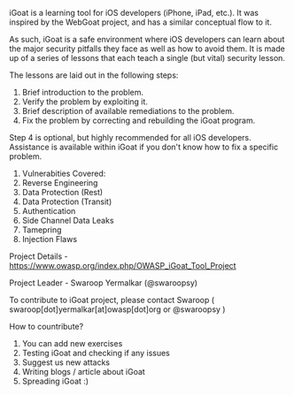 iGoat is a learning tool for iOS developers (iPhone, iPad, etc.). It was inspired by the WebGoat project, and has a similar conceptual flow to it.

As such, iGoat is a safe environment where iOS developers can learn about the major security pitfalls they face as well as how to avoid them. It is made up of a series of lessons that each teach a single (but vital) security lesson.

The lessons are laid out in the following steps:

1. Brief introduction to the problem.
1. Verify the problem by exploiting it.
1. Brief description of available remediations to the problem.
1. Fix the problem by correcting and rebuilding the iGoat program.

Step 4 is optional, but highly recommended for all iOS developers. Assistance is available within iGoat if you don't know how to fix a specific problem.

1. Vulnerabities Covered:
1. Reverse Engineering
1. Data Protection (Rest)
1. Data Protection (Transit)
1. Authentication
1. Side Channel Data Leaks
1. Tamepring 
1. Injection Flaws

Project Details - https://www.owasp.org/index.php/OWASP_iGoat_Tool_Project

Project Leader - Swaroop Yermalkar (@swaroopsy)

To contribute to iGoat project, please contact Swaroop ( swaroop[dot]yermalkar[at]owasp[dot]org or @swaroopsy )

How to countribute?
1. You can add new exercises
1. Testing iGoat and checking if any issues
1. Suggest us new attacks
1. Writing blogs / article about iGoat
1. Spreading iGoat :)
